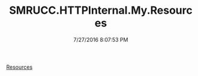 ﻿---
title: SMRUCC.HTTPInternal.My.Resources
date: 7/27/2016 8:07:53 PM
---

[Resources](T-SMRUCC.HTTPInternal.My.Resources.Resources.html)
